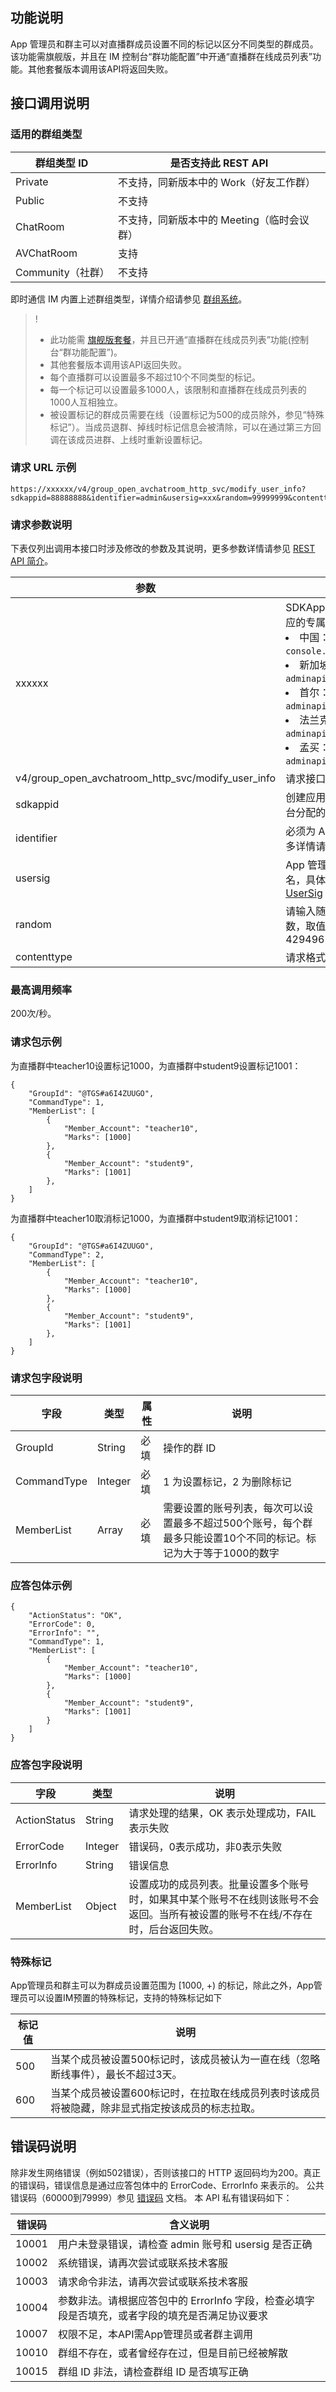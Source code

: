 ## 功能说明
App 管理员和群主可以对直播群成员设置不同的标记以区分不同类型的群成员。该功能需旗舰版，并且在 IM 控制台“群功能配置”中开通“直播群在线成员列表”功能。其他套餐版本调用该API将返回失败。

## 接口调用说明

### 适用的群组类型
|群组类型 ID | 是否支持此 REST API|
|-----------|------------|
|Private|不支持，同新版本中的 Work（好友工作群）|
|Public|不支持|
|ChatRoom|不支持，同新版本中的 Meeting（临时会议群）|
|AVChatRoom|支持|
|Community（社群）|不支持|

即时通信 IM 内置上述群组类型，详情介绍请参见 [群组系统](https://cloud.tencent.com/document/product/269/1502)。

> !
>
> - 此功能需 [旗舰版套餐](https://buy.cloud.tencent.com/avc?from=17473)，并且已开通“直播群在线成员列表”功能(控制台“群功能配置”)。
> - 其他套餐版本调用该API返回失败。
> - 每个直播群可以设置最多不超过10个不同类型的标记。
> - 每一个标记可以设置最多1000人，该限制和直播群在线成员列表的1000人互相独立。
> - 被设置标记的群成员需要在线（设置标记为500的成员除外，参见“特殊标记”）。当成员退群、掉线时标记信息会被清除，可以在通过第三方回调在该成员进群、上线时重新设置标记。


### 请求 URL 示例

```
https://xxxxxx/v4/group_open_avchatroom_http_svc/modify_user_info?sdkappid=88888888&identifier=admin&usersig=xxx&random=99999999&contenttype=json
```

### 请求参数说明

下表仅列出调用本接口时涉及修改的参数及其说明，更多参数详情请参见 [REST API 简介](https://cloud.tencent.com/document/product/269/1519)。

| 参数               | 说明                                 |
| ------------------ | ------------------------------------ |
| xxxxxx | SDKAppID 所在国家/地区对应的专属域名：<br><li>中国：`console.tim.qq.com`</li><li>新加坡：`adminapisgp.im.qcloud.com`</li><li>首尔： `adminapikr.im.qcloud.com`</li><li>法兰克福：`adminapiger.im.qcloud.com`</li><li>孟买：`adminapiind.im.qcloud.com`</li>|
| v4/group_open_avchatroom_http_svc/modify_user_info | 请求接口                             |
| sdkappid           | 创建应用时即时通信 IM 控制台分配的 SDKAppID |
| identifier         | 必须为 App 管理员帐号，更多详情请参见 [App 管理员](https://cloud.tencent.com/document/product/269/31999#app-.E7.AE.A1.E7.90.86.E5.91.98)                |
| usersig            | App 管理员帐号生成的签名，具体操作请参见 [生成 UserSig](https://cloud.tencent.com/document/product/269/32688)    |
| random             | 请输入随机的32位无符号整数，取值范围0 - 4294967295                 |
|contenttype|请求格式固定值为`json`|

### 最高调用频率

200次/秒。

### 请求包示例

为直播群中teacher10设置标记1000，为直播群中student9设置标记1001：

```
{
    "GroupId": "@TGS#a6I4ZUUGO",
    "CommandType": 1,
    "MemberList": [
        {
            "Member_Account": "teacher10",
            "Marks": [1000]
        },
        {
            "Member_Account": "student9",
            "Marks": [1001]
        },
    ]
}
```

为直播群中teacher10取消标记1000，为直播群中student9取消标记1001：

```
{
    "GroupId": "@TGS#a6I4ZUUGO",
    "CommandType": 2,
    "MemberList": [
        {
            "Member_Account": "teacher10",
            "Marks": [1000]
        },
        {
            "Member_Account": "student9",
            "Marks": [1001]
        },
    ]
}
```

### 请求包字段说明

| 字段 | 类型 | 属性 | 说明 |
|---------|---------|---------|---------|
| GroupId | String | 必填 |操作的群 ID  |
| CommandType | Integer | 必填 | 1 为设置标记，2 为删除标记  |
| MemberList | Array | 必填 | 需要设置的账号列表，每次可以设置最多不超过500个账号，每个群最多只能设置10个不同的标记。标记为大于等于1000的数字 |

### 应答包体示例

```
{
    "ActionStatus": "OK",
    "ErrorCode": 0,
    "ErrorInfo": "",
    "CommandType": 1,
    "MemberList": [
        {
            "Member_Account": "teacher10",
            "Marks": [1000]
        },
        {
            "Member_Account": "student9",
            "Marks": [1001]
        }
    ]
}
```

### 应答包字段说明

| 字段 | 类型 | 说明 |
|---------|---------|---------|
| ActionStatus | String | 请求处理的结果，OK 表示处理成功，FAIL 表示失败 |
| ErrorCode|	Integer	|错误码，0表示成功，非0表示失败 |
| ErrorInfo | String | 错误信息  |
| MemberList | Object | 设置成功的成员列表。批量设置多个账号时，如果其中某个账号不在线则该账号不会返回。当所有被设置的账号不在线/不存在时，后台返回失败。 |

### 特殊标记

App管理员和群主可以为群成员设置范围为 [1000, +) 的标记，除此之外，App管理员可以设置IM预置的特殊标记，支持的特殊标记如下

| 标记值 | 说明 |
|-------|------|
| 500 | 当某个成员被设置500标记时，该成员被认为一直在线（忽略断线事件），最长不超过3天。|
| 600 | 当某个成员被设置600标记时，在拉取在线成员列表时该成员将被隐藏，除非显式指定按该成员的标志拉取。|

## 错误码说明

除非发生网络错误（例如502错误），否则该接口的 HTTP 返回码均为200。真正的错误码，错误信息是通过应答包体中的 ErrorCode、ErrorInfo 来表示的。
公共错误码（60000到79999）参见 [错误码](https://cloud.tencent.com/document/product/269/1671) 文档。
本 API 私有错误码如下：

| 错误码 | 含义说明|
|---------|---------|
| 10001 | 用户未登录错误，请检查 admin 账号和 usersig 是否正确  |
| 10002 | 系统错误，请再次尝试或联系技术客服  |
| 10003 | 请求命令非法，请再次尝试或联系技术客服 |
| 10004 | 参数非法。请根据应答包中的 ErrorInfo 字段，检查必填字段是否填充，或者字段的填充是否满足协议要求 |
| 10007 | 权限不足，本API需App管理员或者群主调用 |
| 10010 | 群组不存在，或者曾经存在过，但是目前已经被解散 |
| 10015 | 群组 ID 非法，请检查群组 ID 是否填写正确  |

